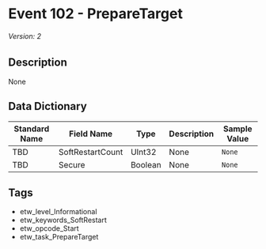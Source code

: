 # Event 102 - PrepareTarget
###### Version: 2

## Description
None

## Data Dictionary
|Standard Name|Field Name|Type|Description|Sample Value|
|---|---|---|---|---|
|TBD|SoftRestartCount|UInt32|None|`None`|
|TBD|Secure|Boolean|None|`None`|

## Tags
* etw_level_Informational
* etw_keywords_SoftRestart
* etw_opcode_Start
* etw_task_PrepareTarget